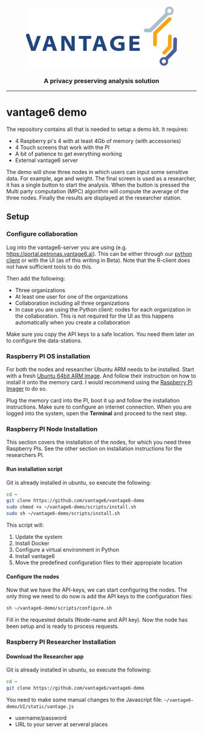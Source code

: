 <h1 align="center">
  <br>
  <a href="https://vantage6.ai"><img src="https://github.com/IKNL/guidelines/blob/master/resources/logos/vantage6.png?raw=true" alt="vantage6" width="400"></a>
</h1>

<h3 align=center> A privacy preserving analysis solution</h3>

--------------------

# vantage6 demo
The repository contains all that is needed to setup a demo kit. It requires:

* 4 Raspberry pi's 4 with at least 4Gb of memory (with accessories)
* 4 Touch screens that work with the PI
* A bit of patience to get everything working
* External vantage6 server

The demo will show three nodes in which users can input some sensitive data.
For example, age and weight. The final screen is used as a researcher, it has
a single button to start the analysis. When the button is pressed the Multi
party computation (MPC) algorithm will compute the average of the three nodes.
Finally the results are displayed at the researcher station.


## Setup

### Configure collaboration
Log into the vantage6-server you are using
(e.g. https://portal.petronas.vantage6.ai). This can be either through our
[python client](https://docs.vantage6.ai/usage/running-analyses/python-client)
or with the UI (as of this writing in Beta). Note that the R-client does not
have sufficient tools to do this.

Then add the following:
* Three organizations
* At least one user for one of the organizations
* Collaboration including all three organizations
* In case you are using the Python client: nodes for each organization in the
  collaboration. This is not required for the UI as this happens automatically
  when you create a collaboration

Make sure you copy the API keys to a safe location. You need them later on to
configure the data-stations.


### Raspberry PI OS installation
For both the nodes and researcher Ubuntu ARM needs to be installed. Start with
a fresh [Ubuntu 64bit ARM image](https://ubuntu.com/download/raspberry-pi). And
follow their instruction on how to install it onto the memory card. I would
recommend using the
[Raspberry Pi Imager](https://www.raspberrypi.com/software/) to do so.

Plug the memory card into the PI, boot it up and follow the installation
instructions. Make sure to configure an internet connection. When you are
logged into the system, open the **Terminal** and proceed to the next step.

### Raspberry PI Node Installation
This section covers the installation of the nodes, for which you need three
Raspberry PIs. See the other section on installation instructions for the
researchers PI.

#### Run installation script
Git is already installed in ubuntu, so execute the following:
```bash
cd ~
git clone https://github.com/vantage6/vantage6-demo
sudo chmod +x ~/vantage6-demo/scripts/install.sh
sudo sh ~/vantage6-demo/scripts/install.sh
```

This script will:

1. Update the system
2. Install Docker
3. Configure a virtual environment in Python
4. Install vantage6
5. Move the predefined configuration files to their appropiate location


#### Configure the nodes
Now that we have the API-keys, we can start configuring the nodes. The only
thing we need to do now is add the API keys to the configuration files:
```bash
sh ~/vantage6-demo/scripts/configure.sh
```
Fill in the requested details (Node-name and API key). Now the node has been
setup and is ready to process requests.

### Raspberry PI Researcher Installation

#### Download the Researcher app
Git is already installed in ubuntu, so execute the following:
```bash
cd ~
git clone https://github.com/vantage6/vantage6-demo
```

You need to make some manual changes to the Javascript file:
`~/vantage6-demo/UI/static/vantage.js`

* username/password
* URL to your server at serveral places

